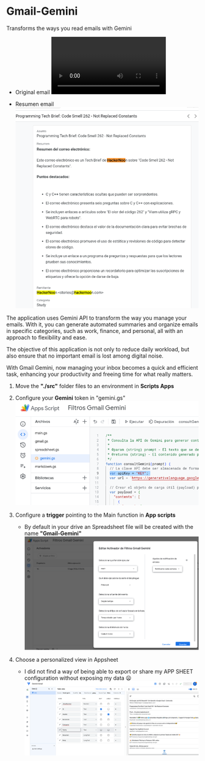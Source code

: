 # Gmail-Gemini
Transforms the ways you read emails with Gemini

* Original email
![Video](video/gmail-original.webm)

* Resumen email
![resumen](img/imagen-3.png)

The application uses Gemini API to transform the way you manage your emails. With it, you can generate automated summaries and organize emails in specific categories, such as work, finance, and personal, all with an approach to flexibility and ease.

The objective of this application is not only to reduce daily workload, but also ensure that no important email is lost among digital noise.

With Gmail Gemini, now managing your inbox becomes a quick and efficient task, enhancing your productivity and freeing time for what really matters.

1. Move the **"./src"** folder files to an environment in **Scripts Apps**
2. Configure your **Gemini** token in "gemini.gs"
![alt text](img/image-1.png)
3. Configure a **trigger** pointing to the Main function in **App scripts**
    * By default in your drive an Spreadsheet file will be created with the name **"Gmail-Gemini"**
![Trigger](img/image.png)

4. Choose a personalized view in Appsheet
    * I did not find a way of being able to export or share my APP SHEET configuration without exposing my data 😦
![Config App Sheet](img/image-2.png)